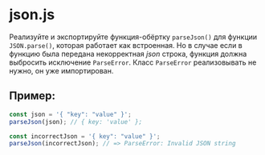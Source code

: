 # json.js
Реализуйте и экспортируйте функция-обёртку `parseJson()` для функции `JSON.parse()`, которая работает как встроенная. Но в случае если в функцию была передана некорректная *json* строка, функция должна выбросить исключение `ParseError`. Класс `ParseError` реализовывать не нужно, он уже импортирован.

## Пример:
```js
const json = '{ "key": "value" }';
parseJson(json); // { key: 'value' };

const incorrectJson = '{ key": "value" }';
parseJson(incorrectJson); // => ParseError: Invalid JSON string
```